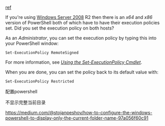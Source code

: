 [ref](https://stackoverflow.com/questions/4037939/powershell-says-execution-of-scripts-is-disabled-on-this-system)

If you're using [Windows Server 2008](https://en.wikipedia.org/wiki/Windows_Server_2008) R2 then there is an *x64* and *x86* version of PowerShell both of which have to have their execution policies set. Did you set the execution policy on both hosts?

As an *Administrator*, you can set the execution policy by typing this into your PowerShell window:

```bsh
Set-ExecutionPolicy RemoteSigned
```

For more information, see *[Using the Set-ExecutionPolicy Cmdlet](https://docs.microsoft.com/powershell/module/microsoft.powershell.security/set-executionpolicy)*.

When you are done, you can set the policy back to its default value with:

```bsh
Set-ExecutionPolicy Restricted
```



配置powershell

不显示完整当前目录

https://medium.com/@stojanpeshov/how-to-configure-the-windows-powershell-to-display-only-the-current-folder-name-97a056f60c91